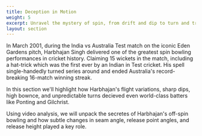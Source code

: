 ```yaml
---
title: Deception in Motion
weight: 5
excerpt: Unravel the mystery of spin, from drift and dip to turn and trickery. 
layout: section
---
```


In March 2001, during the India vs Australia Test match on the iconic Eden Gardens pitch, Harbhajan Singh delivered one of the greatest spin bowling performances in cricket history. Claiming 15 wickets in the match, including a hat-trick which was the first ever by an Indian in Test cricket. His spell single-handedly turned series around and ended Australia's record-breaking 16-match winning streak. 

In this section we'll highlight how Harbhajan's flight variations, sharp dips, high bownce, and unpredictable turns decieved even world-class batters like Ponting and Gilchrist. 

Using video analysis, we will unpack the secretes of Harbhajan's off-spin bowling and how subtle changes in seam angle, release point angles, and release height played a key role. 
